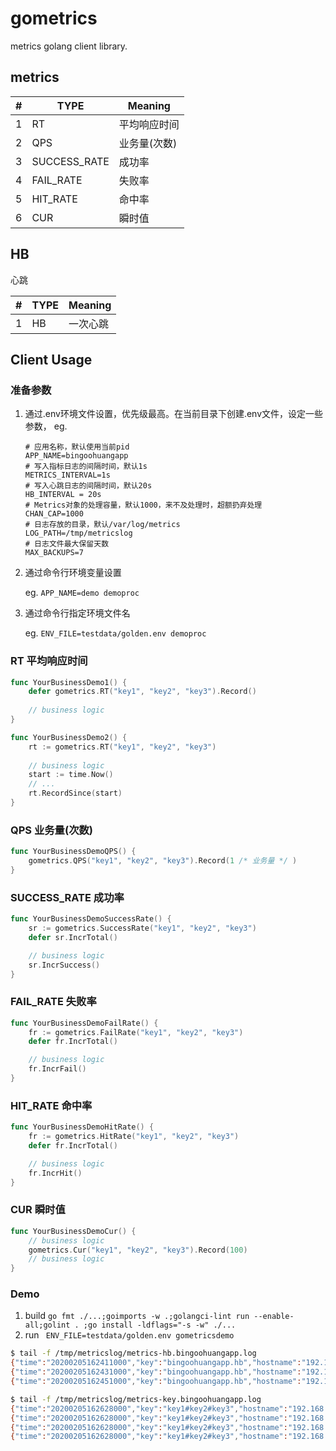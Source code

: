 # gometrics

metrics golang client library.

## metrics

\# | TYPE  | Meaning
---|---|---
1 |RT| 平均响应时间
2| QPS| 业务量(次数)
3 | SUCCESS_RATE | 成功率
4 | FAIL_RATE|失败率
5 | HIT_RATE| 命中率
6 | CUR | 瞬时值

## HB 

心跳

\# | TYPE  | Meaning
---|---|---
1 |HB| 一次心跳

## Client Usage

### 准备参数

1. 通过.env环境文件设置，优先级最高。在当前目录下创建.env文件，设定一些参数， eg.
        
    ```dotenv
    # 应用名称，默认使用当前pid
    APP_NAME=bingoohuangapp
    # 写入指标日志的间隔时间，默认1s
    METRICS_INTERVAL=1s
    # 写入心跳日志的间隔时间，默认20s
    HB_INTERVAL = 20s
    # Metrics对象的处理容量，默认1000，来不及处理时，超额扔弃处理
    CHAN_CAP=1000
    # 日志存放的目录，默认/var/log/metrics
    LOG_PATH=/tmp/metricslog
    # 日志文件最大保留天数
    MAX_BACKUPS=7
    ```

1. 通过命令行环境变量设置

    eg. `APP_NAME=demo demoproc`

1. 通过命令行指定环境文件名

    eg. `ENV_FILE=testdata/golden.env demoproc`

### RT 平均响应时间

```go
func YourBusinessDemo1() {
    defer gometrics.RT("key1", "key2", "key3").Record()
    
    // business logic
}

func YourBusinessDemo2() {
    rt := gometrics.RT("key1", "key2", "key3")
    
    // business logic
    start := time.Now()
    // ...
    rt.RecordSince(start)
}
```

### QPS 业务量(次数)

```go
func YourBusinessDemoQPS() {
    gometrics.QPS("key1", "key2", "key3").Record(1 /* 业务量 */ )
}

```

### SUCCESS_RATE 成功率

```go
func YourBusinessDemoSuccessRate() {
    sr := gometrics.SuccessRate("key1", "key2", "key3")
    defer sr.IncrTotal()

    // business logic
    sr.IncrSuccess()
}
```

### FAIL_RATE 失败率

```go
func YourBusinessDemoFailRate() {
    fr := gometrics.FailRate("key1", "key2", "key3")
    defer fr.IncrTotal()

    // business logic
    fr.IncrFail()
}
```

### HIT_RATE 命中率

```go
func YourBusinessDemoHitRate() {
    fr := gometrics.HitRate("key1", "key2", "key3")
    defer fr.IncrTotal()

    // business logic
    fr.IncrHit()
}
```

### CUR 瞬时值

```go
func YourBusinessDemoCur() {
    // business logic
    gometrics.Cur("key1", "key2", "key3").Record(100)
    // business logic
}
```

### Demo

1. build `go fmt ./...;goimports -w .;golangci-lint run --enable-all;golint . ;go install -ldflags="-s -w" ./...`
1. run ` ENV_FILE=testdata/golden.env gometricsdemo`

```bash
$ tail -f /tmp/metricslog/metrics-hb.bingoohuangapp.log  
{"time":"20200205162411000","key":"bingoohuangapp.hb","hostname":"192.168.10.101","logtype":"HB","v1":1,"v2":0,"min":0,"max":0}
{"time":"20200205162431000","key":"bingoohuangapp.hb","hostname":"192.168.10.101","logtype":"HB","v1":1,"v2":0,"min":0,"max":0}
{"time":"20200205162451000","key":"bingoohuangapp.hb","hostname":"192.168.10.101","logtype":"HB","v1":1,"v2":0,"min":0,"max":0}
```

```bash
$ tail -f /tmp/metricslog/metrics-key.bingoohuangapp.log   
{"time":"20200205162628000","key":"key1#key2#key3","hostname":"192.168.10.101","logtype":"FAIL_RATE","v1":0,"v2":2,"min":0,"max":100}
{"time":"20200205162628000","key":"key1#key2#key3","hostname":"192.168.10.101","logtype":"HIT_RATE","v1":1,"v2":2,"min":0,"max":100}
{"time":"20200205162628000","key":"key1#key2#key3","hostname":"192.168.10.101","logtype":"CUR","v1":100,"v2":0,"min":0,"max":0}
{"time":"20200205162628000","key":"key1#key2#key3","hostname":"192.168.10.101","logtype":"RT","v1":193,"v2":1,"min":0,"max":811}
```

